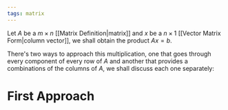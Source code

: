 ```yaml
---
tags: matrix
---
```

Let $A$ be a $m\times n$ [[Matrix Definition|matrix]] and $x$ be a $n \times 1$ [[Vector Matrix Form|column vector]], we shall obtain the product $Ax = b$.
 
There's two ways to approach this multiplication, one that goes through every component of every row of $A$ and another that provides a combinations of the columns of $A$, we shall discuss each one separately:
# First Approach
